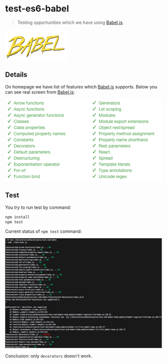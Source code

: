 # test-es6-babel

> Testing opportunities which we have using [Babel.js](https://babeljs.io/). 

![](./images/babel-logo.png)

## Details

On homepage we have list of features which [Babel.js](https://babeljs.io/) supports.
Below you can see real screen from [Babel.js](https://babeljs.io/):

![](./images/supporting-table.png)

## Test

You try to run test by command:

```
npm install
npm test
```

Current status of `npm test` command:

![](./images/current-status.png)

Conclusion: only `decorators` doesn't work.
